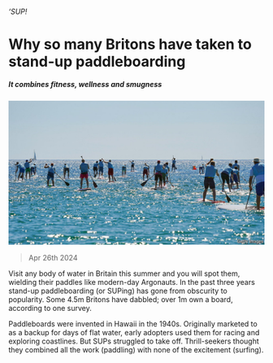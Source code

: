 ###### ‘SUP!

# Why so many Britons have taken to stand-up paddleboarding 

##### It combines fitness, wellness and smugness 

![image](images/20240427_BRP505.jpg) 

> Apr 26th 2024 

Visit any body of water in Britain this summer and you will spot them, wielding their paddles like modern-day Argonauts. In the past three years stand-up paddleboarding (or SUPing) has gone from obscurity to popularity. Some 4.5m Britons have dabbled; over 1m own a board, according to one survey. 

Paddleboards were invented in Hawaii in the 1940s. Originally marketed to  as a backup for days of flat water, early adopters used them for racing and exploring coastlines. But SUPs struggled to take off. Thrill-seekers thought they combined all the work (paddling) with none of the excitement (surfing). 

